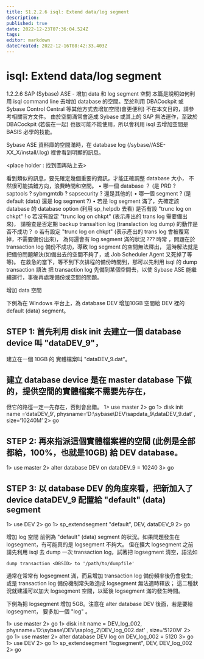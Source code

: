 ```yaml
---
title: S1.2.2.6	isql: Extend data/log segment
description: 
published: true
date: 2022-12-23T07:36:04.524Z
tags: 
editor: markdown
dateCreated: 2022-12-16T08:42:33.403Z
---
```


# isql: Extend data/log segment
1.2.2.6 SAP (Sybase) ASE - 增加 data 和 log segment 空間
本篇是說明如何利用 isql command line 去增加 database 的空間。至於利用 DBACockpit 
或 Sybase Control Central 等其他方式去增加空間(會更便利) 不在本文目的，請參考相關官方文件。
由於空間滿常會造成 Sybase 或其上的 SAP 無法運作，至致於 DBACockpit (若裝在一起)
也很可能不能使用，所以會利用 isql 去增加空間是 BASIS 必學的技能。

Sybase ASE 資料庫的空間滿時，在 database log (/sybase/<DBSID>/ASE-XX_X/install/<DBSID>.log) 
裡會看到明顯的訊息。

   <place holder : 找到圖再貼上去>

看到類似的訊息，要先確定幾個重要的資訊，才能正確調整 database 大小，
不然很可能搞錯方向，浪費時間和空間。
•	哪一個 database ？ (是 PRD ? saptools ? sybmgmtdb ? sapsecurity ? 還是其他的)
•	哪一個 segment   ?  (是 default (data) 還是 log segment ?)
•	若是 log segment 滿了，先確定該 database 的 database option (利用 sp_helpdb <Datagbase> 去看) 
是否有設 "trunc log on chkpt" !
o	若沒有設定 "trunc log on chkpt" (表示產出的 trans log 需要備出來)，
請檢查是否定期 backup transaltion log (translaction log dump) 的動作是否不成功？
o	若有設定 "trunc log on chkpt" (表示產出的 trans log 會被覆寫掉，不需要備份出來)，
為何還會有 log segment 滿的狀況 ???
時常 ，問題在於 transaction log 備份不成功，導致 log segment 的空間無法釋出，
這時解法就是把備份問題解決(如備出去的空間不夠了，或 Job Scheduler Agent 又死掉了等等)。
在救急的當下，等不到下次排程的備份時間到，那可以先利用 isql 的 dump transaction 語法
把 transaction log 先備到某個空間去，以使 Sybase ASE 能繼續運行，事後再處理備份或空間的問題。


增加 data 空間

下例為在 Windows 平台上，為 database DEV  增加10GB 空間給 DEV 裡的 default (data) segment。

## STEP 1: 首先利用 disk init 去建立一個 database device 叫 "dataDEV_9"，
建立在一個 10GB 的 實體檔案叫 "dataDEV_9.dat"。
##                建立 database device 是在 master database 下做的，提供空間的實體檔案不需要先存在，
但它的路徑一定一先存在，否則會出錯。
1> use master
2> go
1>	disk init name =‘dataDEV_9’, physname=‘D:\sybase\DEV\sapdata_9\dataDEV_9.dat’
, size=‘10240M’
2> go
## STEP 2: 再來指派這個實體檔案裡的空間 (此例是全部都給，100%，也就是10GB) 給 DEV database。
1> use master
2> alter database DEV on dataDEV_9 = 10240
3> go
## STEP 3: 以 database DEV 的角度來看，把新加入了 device dataDEV_9 配置給 "default" (data) segment
1> use DEV
2> go
1> sp_extendsegment "default", DEV, dataDEV_9
2> go

增加 log 空間
前例為 "default" (data) segment 的狀況。如果問題發生在 logsegment，有可能真的是 logsegment 不夠大。
但在擴大 logsegment 之前請先利用 isql 去 dump 一次 transaction log，試著把 logsegment 清空，語法如 

    dump transaction <DBSID> to '/path/to/dumpfile'

通常在常常有 logsegment 滿，而且增加 transaction log 備份頻率後仍會發生; 
或是 transaction log 備份機制常失敗造成 logsegment 無法適時釋放；
這二種狀況就建議可以加大 logsegment 空間，以延後 logsegment 滿的發生時間。

下例為把 logsegment 增加 5GB。注意在 alter database DEV 後面，若是要給 logsegment，
要多加一個 "log" 。

1> use master
2> go
1>	disk init name = DEV_log_002, physname=‘D:\sybase\DEV\saplog_2\DEV_log_002.dat’
, size=‘5120M’
2> go
1> use master
2> alter database DEV log on DEV_log_002 = 5120
3> go
1> use DEV
2> go
1> sp_extendsegment "logsegment", DEV, DEV_log_002
2> go

